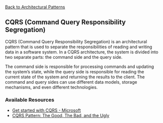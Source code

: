 [Back to Architectural Patterns](08-architectural-patterns.md)
## CQRS (Command Query Responsibility Segregation)
CQRS (Command Query Responsibility Segregation) is an architectural pattern that is used to separate the responsibilities of reading and writing data in a software system. In a CQRS architecture, the system is divided into two separate parts: the command side and the query side.

The command side is responsible for processing commands and updating the system’s state, while the query side is responsible for reading the current state of the system and returning the results to the client. The command and query sides can use different data models, storage mechanisms, and even different technologies.
### Available Resources
- [Get started with CQRS - Microsoft](https://learn.microsoft.com/en-us/azure/architecture/patterns/cqrs)
- [CQRS Pattern: The Good, The Bad, and the Ugly](https://betterprogramming.pub/cqrs-software-architecture-pattern-the-good-the-bad-and-the-ugly-e9d6e7a34daf)